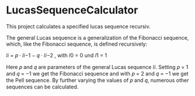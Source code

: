 # LucasSequenceCalculator
This project calculates a specified lucas sequence recursiv. 

The general Lucas sequence is a generalization of the Fibonacci sequence, which, like the Fibonacci sequence, is defined recursively:

𝑙𝑖 = 𝑝 · 𝑙𝑖−1 − 𝑞 · 𝑙𝑖−2 , with 𝑙0 = 0 und 𝑙1 = 1

Here 𝑝 and 𝑞 are parameters of the general Lucas sequence 𝑙𝑖. Setting 𝑝 = 1 and 𝑞 = −1 we get the Fibonacci sequence and with 𝑝 = 2 and 𝑞 = −1 we get the Pell sequence. By further varying the values of 𝑝 and 𝑞, numerous other sequences can be calculated.
